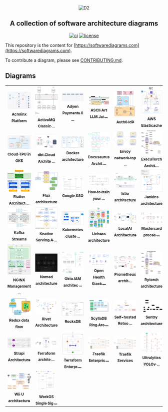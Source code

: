 <div align="center">
  <img src="./docs/assets/banner.png" alt="D2" />
  <h2>
    A collection of software architecture diagrams
  </h2>

[![ci](https://github.com/terrastruct/awesome-diagrams/actions/workflows/ci.yml/badge.svg)](https://github.com/terrastruct/awesome-diagrams/actions/workflows/ci.yml)
[![license](https://img.shields.io/github/license/terrastruct/awesome-diagrams?color=9cf)](./LICENSE.txt)
</div>

This repository is the content for
[https://softwarediagrams.com](https://softwarediagrams.com).

To contribute a diagram, please see [CONTRIBUTING.md](CONTRIBUTING.md).









## Diagrams

<div align="center">
<table>
<tr>
<td align="center" width="150">
  <a href="https://softwarediagrams.com/diagrams/acrolinx-platform">
    <img src="thumbnails/acrolinx-platform.png" width="150" alt="Acrolinx Platform"><br/>
    <sub><b>Acrolinx Platform</b></sub>
  </a>
</td>
<td align="center" width="150">
  <a href="https://softwarediagrams.com/diagrams/activemq-classic-architecture">
    <img src="thumbnails/activemq.png" width="150" alt="ActiveMQ Classic architecture"><br/>
    <sub><b>ActiveMQ Classic 
...</b></sub>
  </a>
</td>
<td align="center" width="150">
  <a href="https://softwarediagrams.com/diagrams/adyen-payments-lifecycle">
    <img src="thumbnails/adyen-payment-lifecycle.png" width="150" alt="Adyen Payments lifecycle"><br/>
    <sub><b>Adyen Payments li
...</b></sub>
  </a>
</td>
<td align="center" width="150">
  <a href="https://softwarediagrams.com/diagrams/ascii-art-llm-jailbreak">
    <img src="thumbnails/jailbreak-llm.png" width="150" alt="ASCII Art LLM Jailbreak"><br/>
    <sub><b>ASCII Art LLM Jai
...</b></sub>
  </a>
</td>
<td align="center" width="150">
  <a href="https://softwarediagrams.com/diagrams/auth0-idp">
    <img src="thumbnails/auth0.png" width="150" alt="Auth0 IdP"><br/>
    <sub><b>Auth0 IdP</b></sub>
  </a>
</td>
<td align="center" width="150">
  <a href="https://softwarediagrams.com/diagrams/aws-elasticache">
    <img src="thumbnails/elasticache.png" width="150" alt="AWS Elasticache"><br/>
    <sub><b>AWS Elasticache</b></sub>
  </a>
</td>
<td align="center" width="150">
  <a href="https://softwarediagrams.com/diagrams/basic-airflow-deployment">
    <img src="thumbnails/airflow.png" width="150" alt="Basic Airflow deployment"><br/>
    <sub><b>Basic Airflow dep
...</b></sub>
  </a>
</td>
<td align="center" width="150">
  <a href="https://softwarediagrams.com/diagrams/brex-cash-infrastructure">
    <img src="thumbnails/brex-cash-infrastructure.png" width="150" alt="Brex Cash infrastructure"><br/>
    <sub><b>Brex Cash infrast
...</b></sub>
  </a>
</td>
</tr><tr>
<td align="center" width="150">
  <a href="https://softwarediagrams.com/diagrams/cloud-tpu-in-gke">
    <img src="thumbnails/tpu.png" width="150" alt="Cloud TPU in GKE"><br/>
    <sub><b>Cloud TPU in GKE</b></sub>
  </a>
</td>
<td align="center" width="150">
  <a href="https://softwarediagrams.com/diagrams/dbt-cloud-architecture">
    <img src="thumbnails/dbt.png" width="150" alt="dbt Cloud Architecture"><br/>
    <sub><b>dbt Cloud Archite
...</b></sub>
  </a>
</td>
<td align="center" width="150">
  <a href="https://softwarediagrams.com/diagrams/docker-architecture">
    <img src="thumbnails/docker.png" width="150" alt="Docker architecture"><br/>
    <sub><b>Docker architecture</b></sub>
  </a>
</td>
<td align="center" width="150">
  <a href="https://softwarediagrams.com/diagrams/docusaurus-architecture">
    <img src="thumbnails/docusaurus.png" width="150" alt="Docusaurus Architecture"><br/>
    <sub><b>Docusaurus Archit
...</b></sub>
  </a>
</td>
<td align="center" width="150">
  <a href="https://softwarediagrams.com/diagrams/envoy-network-topology">
    <img src="thumbnails/envoy.png" width="150" alt="Envoy network topology"><br/>
    <sub><b>Envoy network top
...</b></sub>
  </a>
</td>
<td align="center" width="150">
  <a href="https://softwarediagrams.com/diagrams/executorch-architecture">
    <img src="thumbnails/excutorch.png" width="150" alt="ExecuTorch Architecture"><br/>
    <sub><b>ExecuTorch Archit
...</b></sub>
  </a>
</td>
<td align="center" width="150">
  <a href="https://softwarediagrams.com/diagrams/faiss-architecture">
    <img src="thumbnails/faiss.png" width="150" alt="Faiss Architecture"><br/>
    <sub><b>Faiss Architecture</b></sub>
  </a>
</td>
<td align="center" width="150">
  <a href="https://softwarediagrams.com/diagrams/firebase-architecture">
    <img src="thumbnails/firebase.png" width="150" alt="Firebase architecture"><br/>
    <sub><b>Firebase architec
...</b></sub>
  </a>
</td>
</tr><tr>
<td align="center" width="150">
  <a href="https://softwarediagrams.com/diagrams/flutter-architectural-overview">
    <img src="thumbnails/flutter.png" width="150" alt="Flutter Architectural Overview"><br/>
    <sub><b>Flutter Architect
...</b></sub>
  </a>
</td>
<td align="center" width="150">
  <a href="https://softwarediagrams.com/diagrams/flux-architecture">
    <img src="thumbnails/flux.png" width="150" alt="Flux architecture"><br/>
    <sub><b>Flux architecture</b></sub>
  </a>
</td>
<td align="center" width="150">
  <a href="https://softwarediagrams.com/diagrams/google-sso">
    <img src="thumbnails/google-sso.png" width="150" alt="Google SSO"><br/>
    <sub><b>Google SSO</b></sub>
  </a>
</td>
<td align="center" width="150">
  <a href="https://softwarediagrams.com/diagrams/how-to-train-your-own-large-language-models">
    <img src="thumbnails/llm.png" width="150" alt="How to train your own Large Language Models"><br/>
    <sub><b>How to train your
...</b></sub>
  </a>
</td>
<td align="center" width="150">
  <a href="https://softwarediagrams.com/diagrams/istio-architecture">
    <img src="thumbnails/istio.png" width="150" alt="Istio architecture"><br/>
    <sub><b>Istio architecture</b></sub>
  </a>
</td>
<td align="center" width="150">
  <a href="https://softwarediagrams.com/diagrams/jenkins-architecture">
    <img src="thumbnails/jenkins.png" width="150" alt="Jenkins architecture"><br/>
    <sub><b>Jenkins architecture</b></sub>
  </a>
</td>
<td align="center" width="150">
  <a href="https://softwarediagrams.com/diagrams/jitsi-meet-architecture">
    <img src="thumbnails/jitsi.png" width="150" alt="Jitsi Meet architecture"><br/>
    <sub><b>Jitsi Meet archit
...</b></sub>
  </a>
</td>
<td align="center" width="150">
  <a href="https://softwarediagrams.com/diagrams/k8sgpt-operator-architecture">
    <img src="thumbnails/k8sgpt.png" width="150" alt="K8sGPT Operator Architecture"><br/>
    <sub><b>K8sGPT Operator A
...</b></sub>
  </a>
</td>
</tr><tr>
<td align="center" width="150">
  <a href="https://softwarediagrams.com/diagrams/kafka-streams">
    <img src="thumbnails/kafka.png" width="150" alt="Kafka Streams"><br/>
    <sub><b>Kafka Streams</b></sub>
  </a>
</td>
<td align="center" width="150">
  <a href="https://softwarediagrams.com/diagrams/knative-serving-architecture">
    <img src="thumbnails/knative-serving.png" width="150" alt="Knative Serving Architecture"><br/>
    <sub><b>Knative Serving A
...</b></sub>
  </a>
</td>
<td align="center" width="150">
  <a href="https://softwarediagrams.com/diagrams/kubernetes-cluster-architecture">
    <img src="thumbnails/kubernetes-cluster.png" width="150" alt="Kubernetes cluster architecture"><br/>
    <sub><b>Kubernetes cluste
...</b></sub>
  </a>
</td>
<td align="center" width="150">
  <a href="https://softwarediagrams.com/diagrams/lichess-architecture">
    <img src="thumbnails/lichess.png" width="150" alt="Lichess architecture"><br/>
    <sub><b>Lichess architecture</b></sub>
  </a>
</td>
<td align="center" width="150">
  <a href="https://softwarediagrams.com/diagrams/localai-architecture">
    <img src="thumbnails/localai.png" width="150" alt="LocalAI Architecture"><br/>
    <sub><b>LocalAI Architecture</b></sub>
  </a>
</td>
<td align="center" width="150">
  <a href="https://softwarediagrams.com/diagrams/mastercard-processing">
    <img src="thumbnails/mastercard-processing.png" width="150" alt="Mastercard processing"><br/>
    <sub><b>Mastercard proces
...</b></sub>
  </a>
</td>
<td align="center" width="150">
  <a href="https://softwarediagrams.com/diagrams/mongodbs-application-data-platform">
    <img src="thumbnails/mongodb.png" width="150" alt="MongoDBs Application data platform"><br/>
    <sub><b>MongoDBs Applicat
...</b></sub>
  </a>
</td>
<td align="center" width="150">
  <a href="https://softwarediagrams.com/diagrams/netlify-connect">
    <img src="thumbnails/netlify-connect.png" width="150" alt="Netlify Connect"><br/>
    <sub><b>Netlify Connect</b></sub>
  </a>
</td>
</tr><tr>
<td align="center" width="150">
  <a href="https://softwarediagrams.com/diagrams/nginx-management-suite">
    <img src="thumbnails/nginx.png" width="150" alt="NGINX Management Suite"><br/>
    <sub><b>NGINX Management 
...</b></sub>
  </a>
</td>
<td align="center" width="150">
  <a href="https://softwarediagrams.com/diagrams/nomad-architecture">
    <img src="thumbnails/nomad.png" width="150" alt="Nomad architecture"><br/>
    <sub><b>Nomad architecture</b></sub>
  </a>
</td>
<td align="center" width="150">
  <a href="https://softwarediagrams.com/diagrams/okta-iam-architecture">
    <img src="thumbnails/okta.png" width="150" alt="Okta IAM architecture"><br/>
    <sub><b>Okta IAM architec
...</b></sub>
  </a>
</td>
<td align="center" width="150">
  <a href="https://softwarediagrams.com/diagrams/open-health-stack-use-cases">
    <img src="thumbnails/open-health-stack.png" width="150" alt="Open Health Stack Use Cases"><br/>
    <sub><b>Open Health Stack
...</b></sub>
  </a>
</td>
<td align="center" width="150">
  <a href="https://softwarediagrams.com/diagrams/prometheus-architecture">
    <img src="thumbnails/prometheus.png" width="150" alt="Prometheus architecture"><br/>
    <sub><b>Prometheus archit
...</b></sub>
  </a>
</td>
<td align="center" width="150">
  <a href="https://softwarediagrams.com/diagrams/pytorch-architecture">
    <img src="thumbnails/pytorch.png" width="150" alt="Pytorch architecture"><br/>
    <sub><b>Pytorch architecture</b></sub>
  </a>
</td>
<td align="center" width="150">
  <a href="https://softwarediagrams.com/diagrams/rabbitmq-architecture">
    <img src="thumbnails/rabbit-mq.png" width="150" alt="RabbitMQ architecture"><br/>
    <sub><b>RabbitMQ architec
...</b></sub>
  </a>
</td>
<td align="center" width="150">
  <a href="https://softwarediagrams.com/diagrams/ragflow-system-architecture">
    <img src="thumbnails/ragflow.png" width="150" alt="Ragflow system architecture"><br/>
    <sub><b>Ragflow system ar
...</b></sub>
  </a>
</td>
</tr><tr>
<td align="center" width="150">
  <a href="https://softwarediagrams.com/diagrams/redux-data-flow">
    <img src="thumbnails/redux.png" width="150" alt="Redux data flow"><br/>
    <sub><b>Redux data flow</b></sub>
  </a>
</td>
<td align="center" width="150">
  <a href="https://softwarediagrams.com/diagrams/rivet-architecture">
    <img src="thumbnails/rivet.png" width="150" alt="Rivet Architecture"><br/>
    <sub><b>Rivet Architecture</b></sub>
  </a>
</td>
<td align="center" width="150">
  <a href="https://softwarediagrams.com/diagrams/rocksdb">
    <img src="thumbnails/rocksdb.png" width="150" alt="RocksDB"><br/>
    <sub><b>RocksDB</b></sub>
  </a>
</td>
<td align="center" width="150">
  <a href="https://softwarediagrams.com/diagrams/scylladb-ring-architecture">
    <img src="thumbnails/scylladb.png" width="150" alt="ScyllaDB Ring Architecture"><br/>
    <sub><b>ScyllaDB Ring Arc
...</b></sub>
  </a>
</td>
<td align="center" width="150">
  <a href="https://softwarediagrams.com/diagrams/self-hosted-retool-architecture">
    <img src="thumbnails/self-hosted-retool-architecture.png" width="150" alt="Self-hosted Retool architecture"><br/>
    <sub><b>Self-hosted Retoo
...</b></sub>
  </a>
</td>
<td align="center" width="150">
  <a href="https://softwarediagrams.com/diagrams/sentry-architecture">
    <img src="thumbnails/sentry.png" width="150" alt="Sentry architecture"><br/>
    <sub><b>Sentry architecture</b></sub>
  </a>
</td>
<td align="center" width="150">
  <a href="https://softwarediagrams.com/diagrams/slack-real-time-messaging">
    <img src="thumbnails/slack-messaging.png" width="150" alt="Slack real-time messaging"><br/>
    <sub><b>Slack real-time m
...</b></sub>
  </a>
</td>
<td align="center" width="150">
  <a href="https://softwarediagrams.com/diagrams/steampipe-architecture">
    <img src="thumbnails/steampipe.png" width="150" alt="Steampipe Architecture"><br/>
    <sub><b>Steampipe Archite
...</b></sub>
  </a>
</td>
</tr><tr>
<td align="center" width="150">
  <a href="https://softwarediagrams.com/diagrams/strapi-architecture">
    <img src="thumbnails/strapi.png" width="150" alt="Strapi Architecture"><br/>
    <sub><b>Strapi Architecture</b></sub>
  </a>
</td>
<td align="center" width="150">
  <a href="https://softwarediagrams.com/diagrams/terraform-architecture">
    <img src="thumbnails/terraform.png" width="150" alt="Terraform architecture"><br/>
    <sub><b>Terraform archite
...</b></sub>
  </a>
</td>
<td align="center" width="150">
  <a href="https://softwarediagrams.com/diagrams/terraform-enterprise-aws-architecture">
    <img src="thumbnails/terraform-enterprise.png" width="150" alt="Terraform Enterprise AWS architecture"><br/>
    <sub><b>Terraform Enterpr
...</b></sub>
  </a>
</td>
<td align="center" width="150">
  <a href="https://softwarediagrams.com/diagrams/traefik-enterprise-architecture">
    <img src="thumbnails/traefik.png" width="150" alt="Traefik Enterprise architecture"><br/>
    <sub><b>Traefik Enterpris
...</b></sub>
  </a>
</td>
<td align="center" width="150">
  <a href="https://softwarediagrams.com/diagrams/traefik-services">
    <img src="thumbnails/traefik.png" width="150" alt="Traefik Services"><br/>
    <sub><b>Traefik Services</b></sub>
  </a>
</td>
<td align="center" width="150">
  <a href="https://softwarediagrams.com/diagrams/ultralytics-yolov5-architecture">
    <img src="thumbnails/ultralytics.png" width="150" alt="Ultralytics YOLOv5 Architecture"><br/>
    <sub><b>Ultralytics YOLOv
...</b></sub>
  </a>
</td>
<td align="center" width="150">
  <a href="https://softwarediagrams.com/diagrams/vercel-deployment-and-lifecycle">
    <img src="thumbnails/vercel.png" width="150" alt="Vercel deployment and lifecycle"><br/>
    <sub><b>Vercel deployment
...</b></sub>
  </a>
</td>
<td align="center" width="150">
  <a href="https://softwarediagrams.com/diagrams/visa-apis">
    <img src="thumbnails/visa-apis.png" width="150" alt="Visa APIs"><br/>
    <sub><b>Visa APIs</b></sub>
  </a>
</td>
</tr><tr>
<td align="center" width="150">
  <a href="https://softwarediagrams.com/diagrams/wii-u-architecture">
    <img src="thumbnails/wii-u.png" width="150" alt="Wii U architecture"><br/>
    <sub><b>Wii U architecture</b></sub>
  </a>
</td>
<td align="center" width="150">
  <a href="https://softwarediagrams.com/diagrams/workos-single-sign-on">
    <img src="thumbnails/workos.png" width="150" alt="WorkOS Single Sign-on"><br/>
    <sub><b>WorkOS Single Sig
...</b></sub>
  </a>
</td>
<td></td>
<td></td>
<td></td>
<td></td>
<td></td>
<td></td>
</tr>
</table>
</div>
